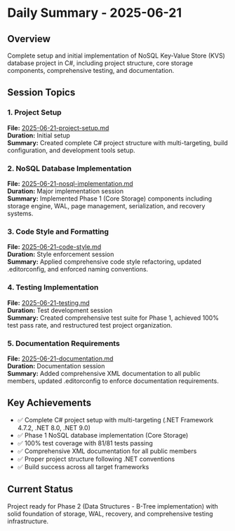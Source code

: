 # Daily Summary - 2025-06-21

## Overview
Complete setup and initial implementation of NoSQL Key-Value Store (KVS) database project in C#, including project structure, core storage components, comprehensive testing, and documentation.

## Session Topics

### 1. Project Setup
**File:** [2025-06-21-project-setup.md](2025-06-21-project-setup.md)  
**Duration:** Initial setup  
**Summary:** Created complete C# project structure with multi-targeting, build configuration, and development tools setup.

### 2. NoSQL Database Implementation
**File:** [2025-06-21-nosql-implementation.md](2025-06-21-nosql-implementation.md)  
**Duration:** Major implementation session  
**Summary:** Implemented Phase 1 (Core Storage) components including storage engine, WAL, page management, serialization, and recovery systems.

### 3. Code Style and Formatting
**File:** [2025-06-21-code-style.md](2025-06-21-code-style.md)  
**Duration:** Style enforcement session  
**Summary:** Applied comprehensive code style refactoring, updated .editorconfig, and enforced naming conventions.

### 4. Testing Implementation
**File:** [2025-06-21-testing.md](2025-06-21-testing.md)  
**Duration:** Test development session  
**Summary:** Created comprehensive test suite for Phase 1, achieved 100% test pass rate, and restructured test project organization.

### 5. Documentation Requirements
**File:** [2025-06-21-documentation.md](2025-06-21-documentation.md)  
**Duration:** Documentation session  
**Summary:** Added comprehensive XML documentation to all public members, updated .editorconfig to enforce documentation requirements.

## Key Achievements
- ✅ Complete C# project setup with multi-targeting (.NET Framework 4.7.2, .NET 8.0, .NET 9.0)
- ✅ Phase 1 NoSQL database implementation (Core Storage)
- ✅ 100% test coverage with 81/81 tests passing
- ✅ Comprehensive XML documentation for all public members
- ✅ Proper project structure following .NET conventions
- ✅ Build success across all target frameworks

## Current Status
Project ready for Phase 2 (Data Structures - B-Tree implementation) with solid foundation of storage, WAL, recovery, and comprehensive testing infrastructure.